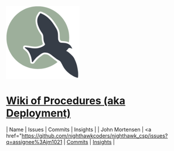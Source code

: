 <img src="static/assets/ncs_logo.png" width="200" height="200">

# <a href="https://github.com/nighthawkcoders/nighthawk_csp/wiki" target="_blank">Wiki of Procedures (aka Deployment)</a>


| Name | Issues | Commits | Insights |
| John Mortensen | <a href="https://github.com/nighthawkcoders/nighthawk_csp/issues?q=assignee%3Ajm1021</a> | <a href="https://github.com/nighthawkcoders/nighthawk_csp/commits?author=jm1021" target="_blank">Commits</a> | <a href="https://github.com/nighthawkcoders/nighthawk_csp/graphs/contributors" target="_blank">Insights</a> | 
